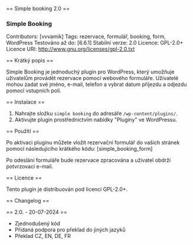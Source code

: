 == Simple booking 2.0 ==
### Simple Booking

Contributors: [vvvamik]
Tags: rezervace, formulář, booking, form, WordPress
Testováno až do: [6.6.1]
Stabilní verze: 2.0
Licence: GPL-2.0+
Licence URI: http://www.gnu.org/licenses/gpl-2.0.txt

== Krátký popis ==

Simple Booking je jednoduchý plugin pro WordPress, který umožňuje uživatelům provádět rezervace pomocí webového formuláře. Uživatelé mohou zadat své jméno, e-mail, telefon a vybrat datum příjezdu a odjezdu pomocí vstupních polí.

== Instalace ==

1. Nahrajte složku `simple booking` do adresáře `/wp-content/plugins/`.
2. Aktivujte plugin prostřednictvím nabídky "Pluginy" ve WordPressu.

== Použití ==

Po aktivaci pluginu můžete vložit rezervační formulář do vašich stránek pomocí následujícího krátkého kódu:
[simple_booking_form]

Po odeslání formuláře bude rezervace zpracována a uživatel obdrží potvrzovací e-mail.

== Licence ==

Tento plugin je distribuován pod licencí GPL-2.0+.

== Changelog ==

== 2.0. - 20-07-2024 ==
- Zjednodušený kód
- Přidaná podpora pro překlad do jiných jazyků
- Překlad CZ, EN, DE, FR

